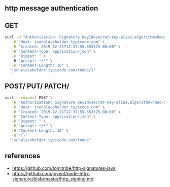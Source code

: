 http message authentication
--------------------

GET
---

```bash
curl -H "Authorization: Signature keyId=secret-key-alias,algorithm=hmac-sha256,headers=host created content-type accept,signature=zywGZpc5Wqps17UwwcRTcfyasknxAavN3Grhx5co0Kw=" \
   -H "Host: jsonplaceholder.typicode.com" \
   -H "Created: 2019-12-21T12:37:55.553325-08:00" \
   -H "Content-Type: application/json" \
   -H "Digest: " \ 
   -H "Accept: */*" \
   -H "Content-Length: 10" \
  "jsonplaceholder.typicode.com/todos/1"
```

POST/ PUT/ PATCH/
----

```bash
curl --request POST \
   -H "Authorization: Signature keyId=secret-key-alias,algorithm=hmac-sha256,headers=host created content-type digest accept content-length,signature=zywGZpc5Wqps17UwwcRTcfyasknxAavN3Grhx5co0Kw=" \
   -H "Host: jsonplaceholder.typicode.com" \
   -H "Created: 2019-12-21T12:37:55.553325-08:00" \
   -H "Content-Type: application/json" \
   -H "Digest: " \
   -H "Accept: */*" \
   -H "Content-Length: 10" \
   -d '{}'
  "jsonplaceholder.typicode.com/todos"
```

references
--

- https://github.com/tomitribe/http-signatures-java
- https://github.com/joyent/node-http-signature/blob/master/http_signing.md
